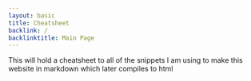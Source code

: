 ```yaml
---
layout: basic
title: Cheatsheet
backlink: /
backlinktitle: Main Page
---
```

This will hold a cheatsheet to all of the snippets I am using to make this
website in markdown which later compiles to html
